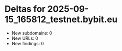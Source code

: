 # Deltas for 2025-09-15_165812_testnet.bybit.eu
- New subdomains: 0
- New URLs: 0
- New findings: 0
